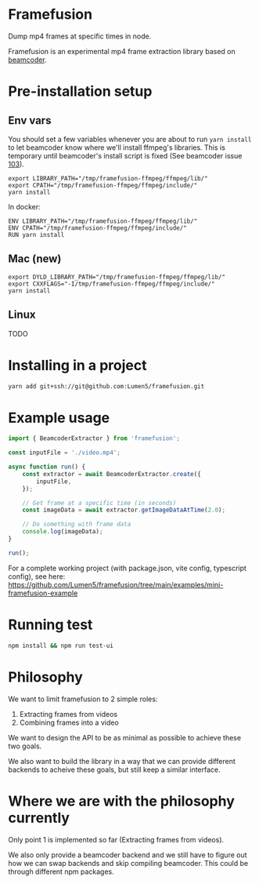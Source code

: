 # Framefusion

Dump mp4 frames at specific times in node.

Framefusion is an experimental mp4 frame extraction library based on [beamcoder](https://github.com/Streampunk/beamcoder).

# Pre-installation setup

## Env vars

You should set a few variables whenever you are about to run `yarn install` to let beamcoder know where we'll install
ffmpeg's libraries. This is temporary until beamcoder's install script is fixed (See beamcoder issue [103](https://github.com/Streampunk/beamcoder/issues/103)).

```
export LIBRARY_PATH="/tmp/framefusion-ffmpeg/ffmpeg/lib/"
export CPATH="/tmp/framefusion-ffmpeg/ffmpeg/include/"
yarn install
```

In docker:

```
ENV LIBRARY_PATH="/tmp/framefusion-ffmpeg/ffmpeg/lib/"
ENV CPATH="/tmp/framefusion-ffmpeg/ffmpeg/include/"
RUN yarn install
```

## Mac (new)

```
export DYLD_LIBRARY_PATH="/tmp/framefusion-ffmpeg/ffmpeg/lib/"
export CXXFLAGS="-I/tmp/framefusion-ffmpeg/ffmpeg/include/"
yarn install
```

## Linux

TODO

# Installing in a project

```bash
yarn add git+ssh://git@github.com:Lumen5/framefusion.git
```

# Example usage

```typescript
import { BeamcoderExtractor } from 'framefusion';

const inputFile = './video.mp4';

async function run() {
    const extractor = await BeamcoderExtractor.create({
        inputFile,
    });

    // Get frame at a specific time (in seconds)
    const imageData = await extractor.getImageDataAtTime(2.0);

    // Do something with frame data
    console.log(imageData);
}

run();
```

For a complete working project (with package.json, vite config, typescript config), see here: https://github.com/Lumen5/framefusion/tree/main/examples/mini-framefusion-example

# Running test

```bash
npm install && npm run test-ui
```

# Philosophy

We want to limit framefusion to 2 simple roles:

 1. Extracting frames from videos
 2. Combining frames into a video

We want to design the API to be as minimal as possible to achieve these two goals.

We also want to build the library in a way that we can provide different backends to acheive these goals, but still keep a similar interface.

# Where we are with the philosophy currently

Only point 1 is implemented so far (Extracting frames from videos).

We also only provide a beamcoder backend and we still have to figure out how we can swap backends and skip compiling beamcoder. This could be through different npm packages.
